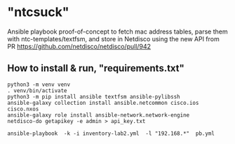 # "ntcsuck"

Ansible playbook proof-of-concept to fetch mac address tables, parse them with ntc-templates/textfsm, and store in Netdisco using the new API from PR https://github.com/netdisco/netdisco/pull/942


## How to install & run, "requirements.txt"

    python3 -m venv venv
    . venv/bin/activate
    python3 -m pip install ansible textfsm ansible-pylibssh 
    ansible-galaxy collection install ansible.netcommon cisco.ios cisco.nxos
    ansible-galaxy role install ansible-network.network-engine
    netdisco-do getapikey -e admin > api_key.txt
    
    ansible-playbook  -k -i inventory-lab2.yml  -l "192.168.*"  pb.yml
